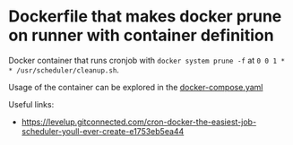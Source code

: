# Dockerfile that makes docker prune on runner with container definition

Docker container that runs cronjob with `docker system prune -f` at `0 0 1 * * /usr/scheduler/cleanup.sh`.

Usage of the container can be explored in the [docker-compose.yaml](./docker-compose.yaml)

Useful links:

- <https://levelup.gitconnected.com/cron-docker-the-easiest-job-scheduler-youll-ever-create-e1753eb5ea44>
